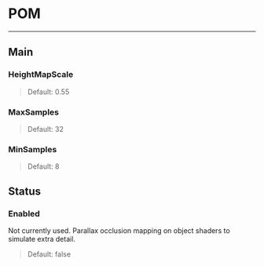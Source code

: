 # POM

---

## Main

### HeightMapScale

>Default: 0.55

### MaxSamples

>Default: 32

### MinSamples

>Default: 8

## Status

### Enabled

 Not currently used. Parallax occlusion mapping on object shaders to simulate extra detail.

>Default: false

